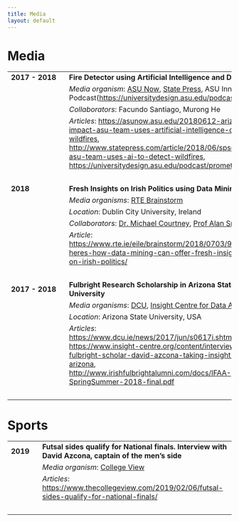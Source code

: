 ```yaml
---
title: Media
layout: default
---
```

# Media
|||
|---|---|
| <div style="display: inline-block;white-space: nowrap;">**2017 - 2018**&nbsp;&nbsp;&nbsp;</div> | **Fire Detector using Artificial Intelligence and Drones** |
|| *Media organism*: [ASU Now][asu_now], [State Press][state_press], ASU Innovation Podcast(https://universitydesign.asu.edu/podcast/) |
|| *Collaborators*: Facundo Santiago, Murong He |
|| *Articles*: https://asunow.asu.edu/20180612-arizona-impact-asu-team-uses-artificial-intelligence-detect-wildfires, <br/>http://www.statepress.com/article/2018/06/spscience-asu-team-uses-ai-to-detect-wildfires, <br/>https://universitydesign.asu.edu/podcast/prometheus |
| &nbsp; ||
| **2018** | **Fresh Insights on Irish Politics using Data Mining** |
|| *Media organisms*: [RTE Brainstorm][brainstorm] |
|| *Location*: Dublin City University, Ireland |
|| *Collaborators*: [Dr. Michael Courtney](https://twitter.com/DrMCourtney), [Prof Alan Smeaton](https://twitter.com/asmeaton) |
|| *Article*: https://www.rte.ie/eile/brainstorm/2018/0703/975980-heres-how-data-mining-can-offer-fresh-insights-on-irish-politics/ |
| &nbsp; ||
| **2017 - 2018** | **Fulbright Research Scholarship in Arizona State University** |
|| *Media organisms*: [DCU][dcu], [Insight Centre for Data Analytics][insight] |
|| *Location*: Arizona State University, USA |
|| *Articles*: https://www.dcu.ie/news/2017/jun/s0617i.shtml, <br/>https://www.insight-centre.org/content/interview-fulbright-scholar-david-azcona-taking-insight-arizona, <br/>http://www.irishfulbrightalumni.com/docs/IFAA-SpringSummer-2018-final.pdf |
| &nbsp; ||

# Sports
|||
|---|---|
| <div style="display: inline-block;white-space: nowrap;">**2019**&nbsp;&nbsp;&nbsp;</div> | **Futsal sides qualify for National finals. Interview with David Azcona, captain of the men’s side** |
|| *Media organism*: [College View](https://www.thecollegeview.com) |
|| *Articles*: https://www.thecollegeview.com/2019/02/06/futsal-sides-qualify-for-national-finals/ |
| &nbsp; ||

[asu_now]: https://asunow.asu.edu/
[state_press]: http://www.statepress.com/
[brainstorm]: https://www.rte.ie/eile/brainstorm/
[dcu]: https://www.dcu.ie/
[insight]: https://www.insight-centre.org